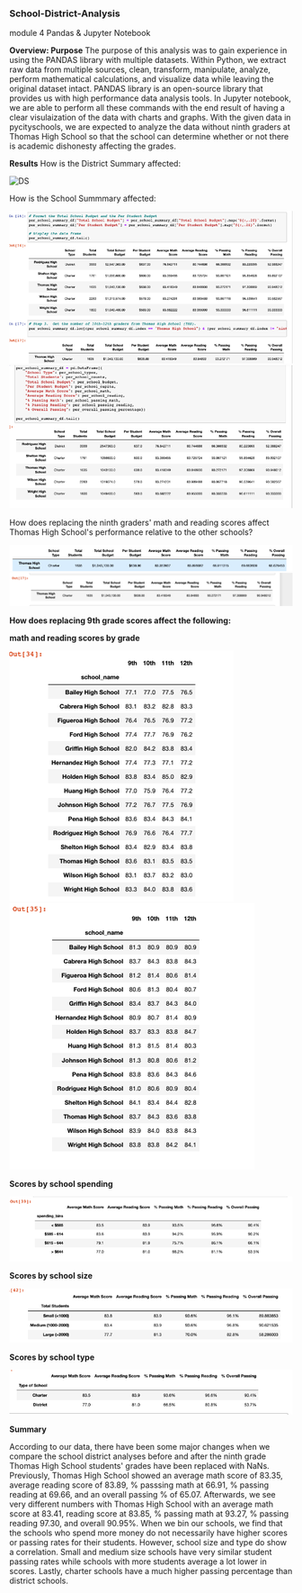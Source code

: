 ### School-District-Analysis
module 4 Pandas &amp; Jupyter Notebook

**Overview: Purpose**
The purpose of this analysis was to gain experience in using the PANDAS library with multiple datasets. Within Python, we extract raw data from multiple sources, clean, transform, manipulate, analyze, perform mathematical calculations, and visualize data while leaving the original dataset intact. PANDAS library is an open-source library that provides us with high performance data analysis tools. In Jupyter notebook, we are able to perform all these commands with the end result of having a clear visulaization of the data with charts and graphs. 
With the given data in pycityschools, we are expected to analyze the data without ninth graders at Thomas High School so that the school can determine whether or not there is academic dishonesty affecting the grades.

**Results**
How is the District Summary affected:

![DS](district_sammary.png)

How is the School Summmary affected:

![school1](school_summary_1.png)
![school2](school_summary_2.png)

How does replacing the ninth graders' math and reading scores affect Thomas High School's performance relative to the other schools?

![ths9](ths_9-12.png)
![ths10](ths_10-12.png)

**How does replacing 9th grade scores affect the following:**

**math and reading scores by grade**

![mathbygrade](math_grade.png)
![readingbygrade](reading_grade.png)

**Scores by school spending**

![scoresbyspending](scores_spending.png)

**Scores by school size**

![scoresbysize](scores_size.png)

**Scores by school type**

![scoresbytype](scores_type.png)

**Summary**

According to our data, there have been some major changes when we compare the school district analyses before and after the ninth grade Thomas High School students' grades have been replaced with NaNs. Previously, Thomas High School showed an average math score of 83.35, average reading score of 83.89, % passsing math at 66.91, % passing reading at 69.66, and an overall passing % of 65.07. Afterwards, we see very different numbers with Thomas High School with an average math score at 83.41, reading score at 83.85, % passing math at 93.27, % passing reading 97.30, and overall 90.95%.
When we bin our schools, we find that the schools who spend more money do not necessarily have higher scores or passing rates for their students. However, school size and type do show a correlation. Small and medium size schools have very similar student passing rates while schools with more students average a lot lower in scores. Lastly, charter schools have a much higher passing percentage than district schools.




